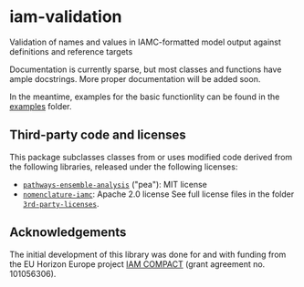 # iam-validation
Validation of names and values in IAMC-formatted model output against definitions and reference targets

Documentation is currently sparse, but most classes and functions have ample docstrings. More proper
documentation will be added soon.

In the meantime, examples for the basic functionlity can be found in the
[examples](/examples/) folder.


## Third-party code and licenses

This package subclasses classes from or uses modified code derived from the following libraries,
released under the following licenses:
  * [`pathways-ensemble-analysis`](https://gitlab.com/climateanalytics/pathways-ensemble-analysis) ("pea"): MIT license
  * [`nomenclature-iamc`](https://github.com/IAMconsortium/nomenclature): Apache 2.0 license
See full license files in the folder [`3rd-party-licenses`](./3rd-party-licenses).


## Acknowledgements

The initial development of this library was done for and with funding from the
EU Horizon Europe project [IAM COMPACT](https://www.iam-compact.eu/) (grant
agreement no. 101056306).
